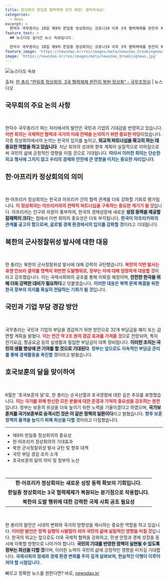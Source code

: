 ```yaml
---
title: 정상회의 한일중 협력체제 완전 복원! 클릭하세요!
categories:
  - News
excerpt: >
  한덕수 국무총리는 28일 제9차 한일중 정상회의는 코로나19 이후 3국 협력체제를 완전히 복원하고 정상화하는…
feature_text: >
  ## 뉴스다오 실시간 뉴스 속보입니다.

  한덕수 국무총리는 28일 제9차 한일중 정상회의는 코로나19 이후 3국 협력체제를 완전히 복원하고 정상화하는…
feature_image: 'https://newsdao.kr/res/images/meta/newsdao_breakingnews.jpg'
image: 'https://newsdao.kr/res/images/meta/newsdao_breakingnews.jpg'
---
```


![뉴스다오 속보](https://newsdao.kr/res/images/meta/newsdao_breakingnews.jpg)

<p>출처: <a href="https://newsdao.kr/3929" rel="dofollow">한 총리 “한일중 정상회의, 3국 협력체제 완전히 복원·정상화” - 국무조정실</a> | 뉴스다오</p>

<h2 data-ke-size="size26">국무회의 주요 논의 사항</h2>

<p data-ke-size="size16">&nbsp;</p>
한덕수 국무총리가 여는 자리에서의 발언은 국민과 기업의 기대감을 반영하고 있습니다. <b><span style="color: #ee2323;">이번 회의는 국제적인 협력과 국가의 미래 전략을 논의하기 위한 중요한 마당</span></b>이었습니다. 각종 정상회의에서의 논의는 한국의 입지를 높이고, <b><span style="background-color: #21538527;">외교적 파트너십을 확고히 하는 데 중요한 역할을 하고 있습니다</span></b>. 지난 회의의 성과와 향후 계획이 실질적으로 이어짐으로써 국민의 삶에 긍정적인 영향을 미칠 것으로 기대됩니다. <b><span style="color: #1a5490;">따라서 이러한 회의는 단순한 외교 행사에 그치지 않고 우리의 경제와 안전에 큰 영향을 미치는 중요한 자리입니다</span></b>.

<h2 data-ke-size="size26">한·아프리카 정상회의의 의미</h2>

<p data-ke-size="size16">&nbsp;</p>
한·아프리카 정상회의는 한국과 아프리카 간의 협력 관계를 더욱 강화할 기회로 평가됩니다. <b><span style="color: #ee2323;">이 정상회의는 아프리카와의 전략적 파트너십을 구축하는 중요한 계기가 될 것</span></b>입니다. 아프리카는 인구와 자원이 풍부하여, 한국의 경제성장에 새로운 <b><span style="background-color: #21538527;">성장 동력을 제공할 잠재력이 크다</span></b>는 점에서 이번 회의의 중요성은 더욱 부각됩니다. <b><span style="color: #1a5490;">한국이 아프리카와의 관계를 공고히 함으로써, 글로벌 경제 환경에서의 입지를 강화할 것</span></b>이라고 기대됩니다.

<h2 data-ke-size="size26">북한의 군사정찰위성 발사에 대한 대응</h2>

<p data-ke-size="size16">&nbsp;</p>
한 총리는 북한의 군사정찰위성 발사에 대해 강력히 규탄했습니다. <b><span style="color: #ee2323;">북한의 이번 발사는 유엔 안보리 결의를 명백히 위반한 도발행위로, 정부는 이에 대해 엄정하게 대응할 것</span></b>이라고 강조했습니다. 이는 국제사회와의 공조를 통해 이뤄질 예정이며, <b><span style="background-color: #21538527;">안전한 한국을 위해 더욱 강력한 대비가 필요하다</span></b>고 덧붙였습니다. <b><span style="color: #1a5490;">이러한 대응은 북핵 문제 해결을 위한 한국 정부의 의지를 확실히 전달하는 기회가 될 것</span></b>입니다.

<h2 data-ke-size="size26">국민과 기업 부담 경감 방안</h2>

<p data-ke-size="size16">&nbsp;</p>
국무총리는 국민과 기업의 부담을 경감하기 위한 방안으로 32개 부담금을 폐지 또는 감면할 계획을 밝혔다. <b><span style="color: #ee2323;">이는 연간 약 2조 원의 경감 효과를 가져올 것</span></b>으로 전망되며, 특히 전기요금, 항공요금 등의 실생활과 밀접한 부담금이 대폭 정비됩니다. <b><span style="background-color: #21538527;">이러한 조치는 국민의 생활 향상에 큰 기여를 할 것으로 기대된다</span></b>. <b><span style="color: #1a5490;">정부는 앞으로도 지속적인 부담금 관리를 통해 경제활동을 촉진할 것</span></b>이라고 밝혔습니다.

<h2 data-ke-size="size26">호국보훈의 달을 맞이하여</h2>

<p data-ke-size="size16">&nbsp;</p>
6월은 '호국보훈의 달'로, 한 총리는 순국선열과 호국영령에 대한 깊은 추모를 표명했습니다. <b><span style="color: #ee2323;">이는 국가를 위해 헌신한 모든 분들에 대한 존경과 기억의 중요성을 강조하는 원천</span></b>입니다. 정부는 보훈의 위상을 더욱 높이기 위한 노력을 기울이겠다고 하였으며, <b><span style="background-color: #21538527;">국가보훈처를 국가보훈부로 승격시킨 것은 이 같은 정책의 일환이다</span></b>라고 밝혔습니다. <b><span style="color: #1a5490;">향후 보훈정책의 품격을 높이기 위해 최선을 다할 것</span></b>이라고 다짐했습니다.

<hr>

<ul>
  <li>제9차 한일중 정상회의의 중요성</li>
  <li>한·아프리카 정상회의의 기대효과</li>
  <li>북한 군사정찰위성 발사 규탄 및 향후 대책</li>
  <li>국민 부담 경감 조치 소개</li>
  <li>호국보훈의 달의 의미 및 정부의 노선</li>
</ul>

<p data-ke-size="size16">&nbsp;</p>
<table>
  <tr>
    <td style="text-align: center; height: 17px;"><b>한·아프리카 정상회의는 새로운 성장 동력 확보의 기회입니다.</b></td>
  </tr>
  <tr>
    <td style="text-align: center; height: 17px;"><b>한일중 정상회의는 3국 협력체제가 복원되는 분기점으로 작용합니다.</b></td>
  </tr>
  <tr>
    <td style="text-align: center; height: 17px;"><b>북한의 도발 행위에 대한 강력한 국제 사회 공조 필요성</b></td>
  </tr>
</table>

<p data-ke-size="size16">&nbsp;</p>
한 총리의 발언은 시대의 변화와 국가의 방향성을 제시하는 중요한 역할을 하고 있습니다. <b><span style="color: #ee2323;">이러한 발언은 정책 실행의 시발점이 되어 국민의 삶에 실질적인 영향을 미칠 것</span></b>입니다. 한국의 외교는 앞으로도 더욱 국제적 협력을 강화하고, 민생 안정과 경제 성장을 동시에 이룩할 방향으로 나아가야 합니다. <b><span style="background-color: #21538527;">국민의 기대를 반영한 정책이 실현될 수 있도록 정부는 최선을 다할 것</span></b>이며, 이러한 노력이 국민의 삶에 긍정적인 영향을 미치길 기대합니다. <b><span style="color: #1a5490;">국제사회의 정세와 경제 환경 변화를 주의 깊게 살펴보며, 현실적인 이행이 이루어져야 할 시점입니다.</span></b> 

빠르고 정확한 뉴스를 원한다면? 바로, <a href="https://newsdao.kr" rel="dofollow">newsdao.kr</a>


